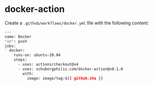 # docker-action

Create a `.github/workflows/docker.yml` file with the following content:

```bash
---
name: Docker
"on": push
jobs:
  docker:
    runs-on: ubuntu-20.04
    steps:
      - uses: actions/checkout@v4
      - uses: schubergphilis.com/docker-action@v0.1.0
        with:
          image: image/tag:${{ github.sha }}
```
